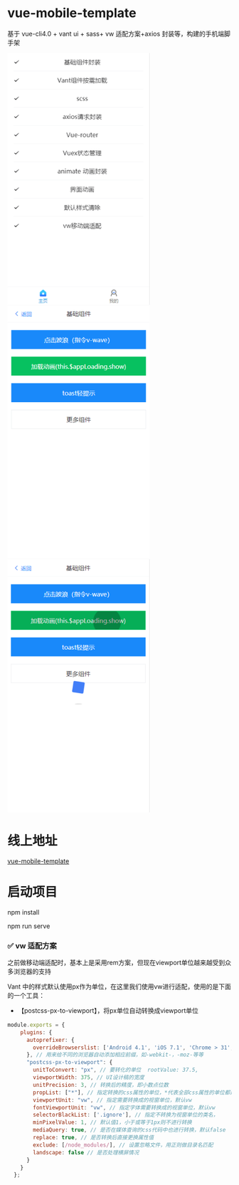 # vue-mobile-template

基于 vue-cli4.0 + vant ui + sass+ vw 适配方案+axios 封装等，构建的手机端脚手架

<p>
  <img src="./img/demo1.png" width="320" style="display:inline;">
  <img src="./img/demo2.png" width="320" style="display:inline;">
  <img src="./img/demo3.png" width="320" style="display:inline;">
</p>
 
# 线上地址

<p >
  <a href="http://121.196.24.206/">
    vue-mobile-template
  </a>
</p>

# 启动项目

npm install

npm run serve

### <span id="rem">✅ vw 适配方案 </span>

之前做移动端适配时，基本上是采用rem方案，但现在viewport单位越来越受到众多浏览器的支持

Vant 中的样式默认使用px作为单位，在这里我们使用vw进行适配，使用的是下面的一个工具：

- 【postcss-px-to-viewport】，将px单位自动转换成viewport单位

```javascript
module.exports = {
    plugins: {
      autoprefixer: {
        overrideBrowserslist: ['Android 4.1', 'iOS 7.1', 'Chrome > 31', 'ff > 31', 'ie >= 8']
      }, // 用来给不同的浏览器自动添加相应前缀，如-webkit-，-moz-等等
      "postcss-px-to-viewport": {
        unitToConvert: "px", // 要转化的单位  rootValue: 37.5,
        viewportWidth: 375, // UI设计稿的宽度
        unitPrecision: 3, // 转换后的精度，即小数点位数
        propList: ["*"], // 指定转换的css属性的单位，*代表全部css属性的单位都进行转换
        viewportUnit: "vw", // 指定需要转换成的视窗单位，默认vw
        fontViewportUnit: "vw", // 指定字体需要转换成的视窗单位，默认vw
        selectorBlackList: ['.ignore'], // 指定不转换为视窗单位的类名，
        minPixelValue: 1, // 默认值1，小于或等于1px则不进行转换
        mediaQuery: true, // 是否在媒体查询的css代码中也进行转换，默认false
        replace: true, // 是否转换后直接更换属性值
        exclude: [/node_modules/], // 设置忽略文件，用正则做目录名匹配
        landscape: false // 是否处理横屏情况
      }
    }
  };
